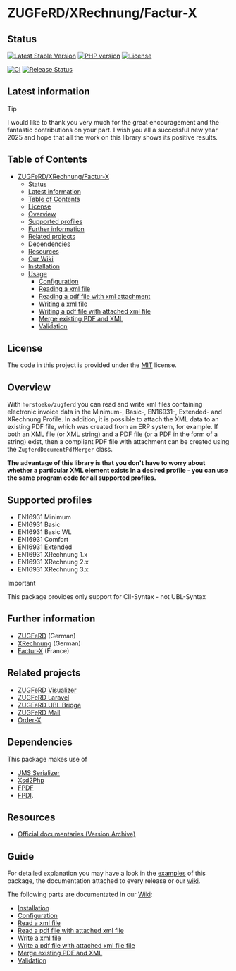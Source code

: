 # ZUGFeRD/XRechnung/Factur-X

## Status

[![Latest Stable Version](https://img.shields.io/packagist/v/horstoeko/zugferd.svg?style=plastic)](https://packagist.org/packages/horstoeko/zugferd)
[![PHP version](https://img.shields.io/packagist/php-v/horstoeko/zugferd.svg?style=plastic)](https://packagist.org/packages/horstoeko/zugferd)
[![License](https://img.shields.io/packagist/l/horstoeko/zugferd.svg?style=plastic)](https://packagist.org/packages/horstoeko/zugferd)

[![CI](https://github.com/horstoeko/zugferd/actions/workflows/build.ci.yml/badge.svg)](https://github.com/horstoeko/zugferd/actions/workflows/build.ci.yml)
[![Release Status](https://github.com/horstoeko/zugferd/actions/workflows/build.release.yml/badge.svg)](https://github.com/horstoeko/zugferd/actions/workflows/build.release.yml)

<!--
[![CI (Ant, PHP 7.3)](https://github.com/horstoeko/zugferd/actions/workflows/build.php73.ant.yml/badge.svg)](https://github.com/horstoeko/zugferd/actions/workflows/build.php73.ant.yml)
[![CI (Ant, PHP 7.4)](https://github.com/horstoeko/zugferd/actions/workflows/build.php74.ant.yml/badge.svg)](https://github.com/horstoeko/zugferd/actions/workflows/build.php74.ant.yml)
[![CI (PHP 8.0)](https://github.com/horstoeko/zugferd/actions/workflows/build.php80.ant.yml/badge.svg)](https://github.com/horstoeko/zugferd/actions/workflows/build.php80.ant.yml)
[![CI (PHP 8.1)](https://github.com/horstoeko/zugferd/actions/workflows/build.php81.ant.yml/badge.svg)](https://github.com/horstoeko/zugferd/actions/workflows/build.php81.ant.yml)
[![CI (PHP 8.2)](https://github.com/horstoeko/zugferd/actions/workflows/build.php82.ant.yml/badge.svg)](https://github.com/horstoeko/zugferd/actions/workflows/build.php82.ant.yml)
[![CI (PHP 8.3)](https://github.com/horstoeko/zugferd/actions/workflows/build.php83.ant.yml/badge.svg)](https://github.com/horstoeko/zugferd/actions/workflows/build.php83.ant.yml)
[![CI (PHP 8.4)](https://github.com/horstoeko/zugferd/actions/workflows/build.php84.ant.yml/badge.svg)](https://github.com/horstoeko/zugferd/actions/workflows/build.php84.ant.yml)
-->

## Latest information

> [!TIP]
> I would like to thank you very much for the great encouragement and the fantastic contributions on your part. I wish you all a successful new year 2025 and hope that all the work on this library shows its positive results.

## Table of Contents

- [ZUGFeRD/XRechnung/Factur-X](#zugferdxrechnungfactur-x)
  - [Status](#status)
  - [Latest information](#latest-information)
  - [Table of Contents](#table-of-contents)
  - [License](#license)
  - [Overview](#overview)
  - [Supported profiles](#supported-profiles)
  - [Further information](#further-information)
  - [Related projects](#related-projects)
  - [Dependencies](#dependencies)
  - [Resources](#resources)
  - [Our Wiki](#our-wiki)
  - [Installation](#installation)
  - [Usage](#usage)
    - [Configuration](#configuration)
    - [Reading a xml file](#reading-a-xml-file)
    - [Reading a pdf file with xml attachment](#reading-a-pdf-file-with-xml-attachment)
    - [Writing a xml file](#writing-a-xml-file)
    - [Writing a pdf file with attached xml file](#writing-a-pdf-file-with-attached-xml-file)
    - [Merge existing PDF and XML](#merge-existing-pdf-and-xml)
    - [Validation](#validation)

## License

The code in this project is provided under the [MIT](https://opensource.org/licenses/MIT) license.

## Overview

With `horstoeko/zugferd` you can read and write xml files containing electronic invoice data in the Minimum-, Basic-, EN16931-, Extended- and XRechnung Profile. In addition, it is possible to attach the XML data to an existing PDF file, which was created from an ERP system, for example. If both an XML file (or XML string) and a PDF file (or a PDF in the form of a string) exist, then a compliant PDF file with attachment can be created using the `ZugferdDocumentPdfMerger` class.

**The advantage of this library is that you don't have to worry about whether a particular XML element exists in a desired profile - you can use the same program code for all supported profiles.**

## Supported profiles

- EN16931 Minimum
- EN16931 Basic
- EN16931 Basic WL
- EN16931 Comfort
- EN16931 Extended
- EN16931 XRechnung 1.x
- EN16931 XRechnung 2.x
- EN16931 XRechnung 3.x

> [!IMPORTANT]
> This package provides only support for CII-Syntax - not UBL-Syntax

## Further information

* [ZUGFeRD](https://de.wikipedia.org/wiki/ZUGFeRD) (German)
* [XRechnung](https://de.wikipedia.org/wiki/XRechnung) (German)
* [Factur-X](http://fnfe-mpe.org/factur-x/factur-x_en) (France)

## Related projects

* [ZUGFeRD Visualizer](https://github.com/horstoeko/zugferdvisualizer)
* [ZUGFeRD Laravel](https://github.com/horstoeko/zugferd-laravel)
* [ZUGFeRD UBL Bridge](https://github.com/horstoeko/zugferdublbridge)
* [ZUGFeRD Mail](https://github.com/horstoeko/zugferdmail)
* [Order-X](https://github.com/horstoeko/orderx)

## Dependencies

This package makes use of

- [JMS Serializer](http://jmsyst.com/libs/serializer)
- [Xsd2Php](https://github.com/goetas-webservices/xsd2php)
- [FPDF](https://github.com/Setasign/FPDF)
- [FPDI](https://github.com/Setasign/FPDI).

## Resources

- [Official documentaries (Version Archive)](https://www.ferd-net.de/ueber-uns/ressourcen-1/veroeffentlichungen)

## Guide

For detailed explanation you may have a look in the [examples](https://github.com/horstoeko/zugferd/tree/master/examples)
of this package, the documentation attached to every release or our [wiki](https://github.com/horstoeko/zugferd/wiki).

The following parts are documentated in our [Wiki](https://github.com/horstoeko/zugferd/wiki/Configuration):

- [Installation](https://github.com/horstoeko/zugferd/wiki/Installation)
- [Configuration](https://github.com/horstoeko/zugferd/wiki/Configuration)
- [Read a xml file](https://github.com/horstoeko/zugferd/wiki/Reading-XML-Documents)
- [Read a pdf file with attached xml file](https://github.com/horstoeko/zugferd/wiki/Reading-PDF-Documents)
- [Write a xml file](https://github.com/horstoeko/zugferd/wiki/Creating-XML-Documents)
- [Write a pdf file with attached xml file file](https://github.com/horstoeko/zugferd/wiki/Creating-PDF-Documents)
- [Merge existing PDF and XML](https://github.com/horstoeko/zugferd/wiki/Merging-XML-and-PDF-Documents)
- [Validation](https://github.com/horstoeko/zugferd/wiki/Validation)
